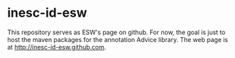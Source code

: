 inesc-id-esw
============

This repository serves as ESW's page on github. For now, the goal is just to
host the maven packages for the annotation Advice library.  The web page is at
<http://inesc-id-esw.github.com>.

